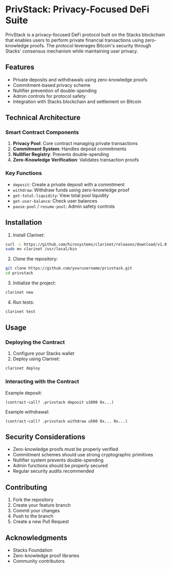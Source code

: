 # PrivStack: Privacy-Focused DeFi Suite

PrivStack is a privacy-focused DeFi protocol built on the Stacks blockchain that enables users to perform private financial transactions using zero-knowledge proofs. The protocol leverages Bitcoin's security through Stacks' consensus mechanism while maintaining user privacy.

## Features

- Private deposits and withdrawals using zero-knowledge proofs
- Commitment-based privacy scheme
- Nullifier prevention of double-spending
- Admin controls for protocol safety
- Integration with Stacks blockchain and settlement on Bitcoin

## Technical Architecture

### Smart Contract Components

1. **Privacy Pool**: Core contract managing private transactions
2. **Commitment System**: Handles deposit commitments
3. **Nullifier Registry**: Prevents double-spending
4. **Zero-Knowledge Verification**: Validates transaction proofs

### Key Functions

- `deposit`: Create a private deposit with a commitment
- `withdraw`: Withdraw funds using zero-knowledge proof
- `get-total-liquidity`: View total pool liquidity
- `get-user-balance`: Check user balances
- `pause-pool` / `resume-pool`: Admin safety controls

## Installation

1. Install Clarinet:
```bash
curl -L https://github.com/hirosystems/clarinet/releases/download/v1.0.0/clarinet-linux-x64.tar.gz | tar xz
sudo mv clarinet /usr/local/bin
```

2. Clone the repository:
```bash
git clone https://github.com/yourusername/privstack.git
cd privstack
```

3. Initialize the project:
```bash
clarinet new
```

4. Run tests:
```bash
clarinet test
```

## Usage

### Deploying the Contract

1. Configure your Stacks wallet
2. Deploy using Clarinet:
```bash
clarinet deploy
```

### Interacting with the Contract

Example deposit:
```clarity
(contract-call? .privstack deposit u1000 0x...)
```

Example withdrawal:
```clarity
(contract-call? .privstack withdraw u500 0x... 0x...)
```

## Security Considerations

- Zero-knowledge proofs must be properly verified
- Commitment schemes should use strong cryptographic primitives
- Nullifier system prevents double-spending
- Admin functions should be properly secured
- Regular security audits recommended

## Contributing

1. Fork the repository
2. Create your feature branch
3. Commit your changes
4. Push to the branch
5. Create a new Pull Request


## Acknowledgments

- Stacks Foundation
- Zero-knowledge proof libraries
- Community contributors